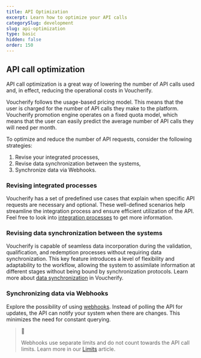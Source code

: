 ```yaml
---
title: API Optimization
excerpt: Learn how to optimize your API calls
categorySlug: development
slug: api-optimization
type: basic
hidden: false
order: 150
---
```


## API call optimization

API call optimization is a great way of lowering the number of API calls used and, in effect, reducing the operational costs in Voucherify.

Voucherify follows the usage-based pricing model. This means that the user is charged for the number of API calls they make to the platform. Voucherify promotion engine operates on a fixed quota model, which means that the user can easily predict the average number of API calls they will need per month.

To optimize and reduce the number of API requests, consider the following strategies:

1. Revise your integrated processes,
2. Revise data synchronization between the systems,
3. Synchronize data via Webhooks.

### Revising integrated processes

Voucherify has a set of predefined use cases that explain when specific API requests are necessary and optional. These well-defined scenarios help streamline the integration process and ensure efficient utilization of the API. Feel free to look into [integration processes](doc:integration-processes) to get more information.

### Revising data synchronization between the systems

Voucherify is capable of seamless data incorporation during the validation, qualification, and redemption processes without requiring data synchronization. This key feature introduces a level of flexibility and adaptability to the workflow, allowing the system to assimilate information at different stages without being bound by synchronization protocols. Learn more about [data synchronization](doc:data-synchronization) in Voucherify.

### Synchronizing data via Webhooks

Explore the possibility of using [webhooks](https://support.voucherify.io/article/68-webhooks-notifications). Instead of polling the API for updates, the API can notify your system when there are changes. This minimizes the need for constant querying.

> 📘
>
>Webhooks use separate limits and do not count towards the API call limits. Learn more in our [Limits](doc:limits) article.